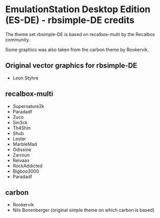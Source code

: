 # EmulationStation Desktop Edition (ES-DE) - rbsimple-DE credits

The theme set rbsimple-DE is based on recalbox-multi by the Recalbox community.

Some graphics was also taken from the carbon theme by Rookervik.

## Original vector graphics for rbsimple-DE

- Leon Styhre

## recalbox-multi

- Supernature2k
- Paradadf
- Zuco
- Sm3ck
- Th4Shin
- Shub
- Lester
- MarbleMad
- Odissine
- Zarroun
- Reivaax
- RockAddicted
- Bigboo3000
- Paradadf

## carbon

- Rookervik
- Nils Bonenberger (original simple theme on which carbon is based)
